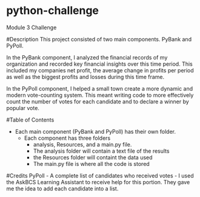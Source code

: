 # python-challenge
Module 3 Challenge 

#Description
  This project consisted of two main components. PyBank and PyPoll.
  
  In the PyBank component, I analyzed the financial records of my organization and recorded key financial insights over this time period.
  This included my companies net profit, the average change in profits per period as well as the biggest profits and losses during this time frame.

  In the PyPoll component, I helped a small town create a more dynamic and modern vote-counting system. 
  This meant writing code to more effectively count the number of votes for each candidate and to declare a winner by popular vote.

#Table of Contents
  - Each main component (PyBank and PyPoll) has their own folder.
    - Each component has three folders
        - analysis, Resources, and a main.py file.
        -  The analysis folder will contain a text file of the results
        -  the Resources folder will containt the data used
        -  The main.py file is where all the code is stored
     

#Credits
  PyPoll - A complete list of candidates who received votes
    - I used the AskBCS Learning Assistant to receive help for this portion. They gave me the idea to add each candidate into a list. 


  
  
